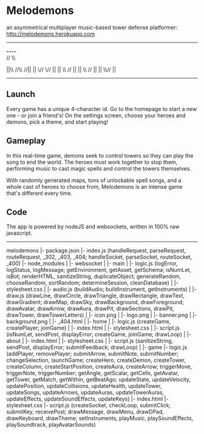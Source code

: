 # Melodemons

an asymmetrical multiplayer music-based tower defense platformer: http://melodemons.herokuapp.com

---

  ____----____  
//            \\\\
                
||\\\\  //\\\\  //||
|| \\//  \\// ||
||  \\\\    //  ||
||   \\\\  //   ||
||    \\\\//    ||

---

## Launch
Every game has a unique 4-character id. Go to the homepage to start a new one - or join a friend's!
On the settings screen, choose your heroes and demons, pick a theme, and start playing!

## Gameplay
In this real-time game, demons seek to control towers so they can play the song to end the world. The heroes must work together to stop them, performing music to cast magic spells and control the towers themselves.

With randomly generated maps, tons of unlockable spell songs, and a whole cast of heroes to choose from, Melodemons is an intense game that's different every time.

## Code
The app is powered by nodeJS and websockets, written in 100% raw javascript. 

---

melodemons
|- package.json
|- index.js (handleRequest, parseRequest, routeRequest, \_302, \_403, \_404; handleSocket, parseSocket, routeSocket, \_400)
|- node_modules
|   |- websocket
|
|- main
|   |- logic.js (logError, logStatus, logMessage; getEnvironment, getAsset, getSchema; isNumLet, isBot; renderHTML, sanitizeString, duplicateObject; generateRandom, chooseRandom, sortRandom; determineSession, cleanDatabase)
|   |- stylesheet.css
|   |- audio.js (buildAudio; buildInstrument, getInstruments)
|   |- draw.js (drawLine, drawCircle, drawTriangle, drawRectangle, drawText, drawGradient; drawMap, drawSky, drawBackground, drawForeground; drawAvatar, drawArrow, drawAura, drawPit, drawSections, drawPit, drawTower, drawTowerLetters)
|   |- icon.png
|   |- logo.png
|   |- banner.png
|   |- background.png
|   |- \_404.html
|
|- home
|   |- logic.js (createGame, createPlayer; joinGame)
|   |- index.html
|   |- stylesheet.css
|   |- script.js (isNumLet, sendPost, displayError; createGame, joinGame; drawLoop)
|
|- about
|   |- index.html
|   |- stylesheet.css
|   |- script.js (sanitizeString, sendPost, displayError; submitFeedback; drawLoop)
|
|- game
    |- logic.js (addPlayer, removePlayer; submitArrow, submitNote, submitNumber; changeSelection, launchGame; createHero, createDemon, createTower, createColumn, createStartPosition, createAura, createArrow; triggerMove, triggerNote, triggerNumber; getAngle, getScalar, getCells, getAvatar, getTower, getMatch, getWithin, getBeatAgo; updateState, updateVelocity, updatePosition, updateCollisions, updateHealth, updateTower, updateSongs, updateArrows, updateAuras, updateTowerAuras, updateEffects, updateSoundEffects, updateKeys)
    |- index.html
    |- stylesheet.css
    |- script.js (createSocket, checkLoop, submitClick, submitKey, receivePost; drawMessage, drawMenu, drawDPad, drawKeyboard, drawTheme; setInstruments, playMusic, playSoundEffects, playSoundtrack, playAvatarSounds)
